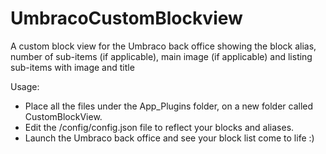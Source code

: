 # UmbracoCustomBlockview
A custom block view for the Umbraco back office showing the block alias, number of sub-items (if applicable), main image (if applicable) and listing sub-items with image and title

Usage:
- Place all the files under the App_Plugins folder, on a new folder called CustomBlockView.
- Edit the /config/config.json file to reflect your blocks and aliases.
- Launch the Umbraco back office and see your block list come to life :)


